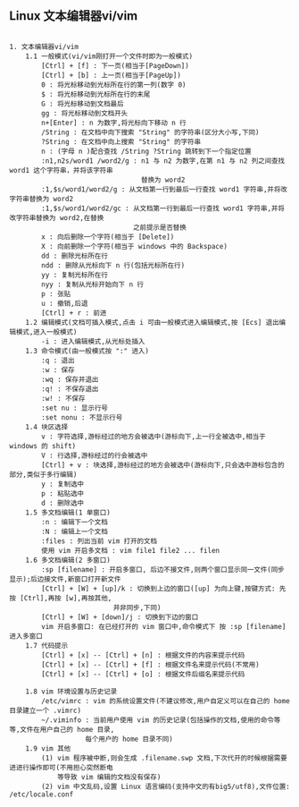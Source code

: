 ## Linux 文本编辑器vi/vim

<pre><code>
1. 文本编辑器vi/vim
    1.1 一般模式(vi/vim刚打开一个文件时即为一般模式)
        [Ctrl] + [f] : 下一页(相当于[PageDown])
        [Ctrl] + [b] : 上一页(相当于[PageUp])
        0 : 将光标移动到光标所在行的第一列(数字 0)
        $ : 将光标移动到光标所在行的末尾
        G : 将光标移动到文档最后
        gg : 将光标移动到文档开头
        n+[Enter] : n 为数字,将光标向下移动 n 行
        /String : 在文档中向下搜索 "String" 的字符串(区分大小写,下同)
        ?String : 在文档中向上搜索 "String" 的字符串
        n : (字母 n )配合查找 /String ?String 跳转到下一个指定位置
        :n1,n2s/word1 /word2/g : n1 与 n2 为数字,在第 n1 与 n2 列之间查找 word1 这个字符串，并将该字符串
                                 替换为 word2       
        :1,$s/word1/word2/g : 从文档第一行到最后一行查找 word1 字符串,并将改字符串替换为 word2
        :1,$s/word1/word2/gc : 从文档第一行到最后一行查找 word1 字符串,并将改字符串替换为 word2,在替换
                               之前提示是否替换
        x : 向后删除一个字符(相当于 [Delete])
        X : 向前删除一个字符(相当于 windows 中的 Backspace)
        dd : 删除光标所在行
        ndd : 删除从光标向下 n 行(包括光标所在行)
        yy : 复制光标所在行
        nyy : 复制从光标开始向下 n 行
        p : 张贴
        u : 撤销,后退
        [Ctrl] + r : 前进
    1.2 编辑模式(文档可插入模式,点击 i 可由一般模式进入编辑模式,按 [Ecs] 退出编辑模式,进入一般模式)
        -i : 进入编辑模式,从光标处插入
    1.3 命令模式(由一般模式按 ":" 进入)
        :q : 退出
        :w : 保存
        :wq : 保存并退出
        :q! : 不保存退出
        :w! : 不保存
        :set nu : 显示行号
        :set nonu : 不显示行号
    1.4 块区选择
        v : 字符选择,游标经过的地方会被选中(游标向下,上一行全被选中,相当于 windows 的 shift)
        V : 行选择,游标经过的行会被选中
        [Ctrl] + v : 块选择,游标经过的地方会被选中(游标向下,只会选中游标包含的部分,类似于多行编辑)
        y : 复制选中
        p : 粘贴选中
        d : 删除选中
    1.5 多文档编辑(1 单窗口)
        :n : 编辑下一个文档
        :N : 编辑上一个文档
        :files : 列出当前 vim 打开的文档
        使用 vim 开启多文档 : vim file1 file2 ... filen
    1.6 多文档编辑(2 多窗口)
        :sp [filename] : 开启多窗口, 后边不接文件,则两个窗口显示同一文件(同步显示);后边接文件,新窗口打开新文件
        [Ctrl] + [W] + [up]/k : 切换到上边的窗口([up] 为向上键,按键方式: 先按 [Ctrl],再按 [w],再按其他,
                          并非同步,下同)
        [Ctrl] + [W] + [down]/j : 切换到下边的窗口
        vim 开启多窗口: 在已经打开的 vim 窗口中,命令模式下 按 :sp [filename] 进入多窗口
    1.7 代码提示
        [Ctrl] + [x] -- [Ctrl] + [n] : 根据文件的内容来提示代码
        [Ctrl] + [x] -- [Ctrl] + [f] : 根据文件名来提示代码(不常用)
        [Ctrl] + [x] -- [Ctrl] + [o] : 根据文件后缀名来提示代码
        
    1.8 vim 环境设置与历史记录
        /etc/vimrc : vim 的系统设置文件(不建议修改,用户自定义可以在自己的 home 目录建立一个 .vimrc)
        ~/.viminfo : 当前用户使用 vim 的历史记录(包括操作的文档,使用的命令等等,文件在用户自己的 home 目录,
                   每个用户的 home 目录不同)
    1.9 vim 其他
        (1) vim 程序被中断,则会生成 .filename.swp 文档,下次代开的时候根据需要进进行操作即可(不用担心突然断电
            等导致 vim 编辑的文档没有保存)
        (2) vim 中文乱码,设置 Linux 语言编码(支持中文的有big5/utf8),文件位置: /etc/locale.conf




  
</ode></pre>
